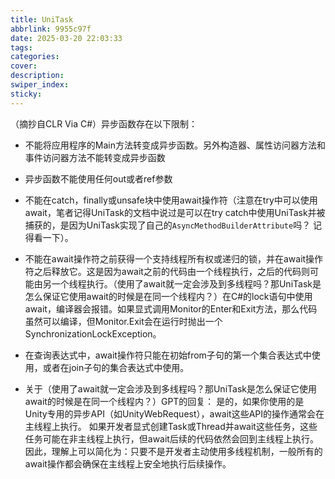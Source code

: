 ```yaml
---
title: UniTask
abbrlink: 9955c97f
date: 2025-03-20 22:03:33
tags:
categories:
cover:
description:
swiper_index:
sticky:
---
```




（摘抄自CLR Via C#）异步函数存在以下限制：

- 不能将应用程序的Main方法转变成异步函数。另外构造器、属性访问器方法和事件访问器方法不能转变成异步函数
- 异步函数不能使用任何out或者ref参数
- 不能在catch，finally或unsafe块中使用await操作符（注意在try中可以使用await，笔者记得UniTask的文档中说过是可以在try catch中使用UniTask并被捕获的，是因为UniTask实现了自己的`AsyncMethodBuilderAttribute`吗？ 记得看一下）。
- 不能在await操作符之前获得一个支持线程所有权或递归的锁，并在await操作符之后释放它。这是因为await之前的代码由一个线程执行，之后的代码则可能由另一个线程执行。（使用了await就一定会涉及到多线程吗？那UniTask是怎么保证它使用await的时候是在同一个线程内？）在C#的lock语句中使用await，编译器会报错。如果显式调用Monitor的Enter和Exit方法，那么代码虽然可以编译，但Monitor.Exit会在运行时抛出一个SynchronizationLockException。
- 在查询表达式中，await操作符只能在初始from子句的第一个集合表达式中使用，或者在join子句的集合表达式中使用。

- 关于（使用了await就一定会涉及到多线程吗？那UniTask是怎么保证它使用await的时候是在同一个线程内？）GPT的回复：
    是的，如果你使用的是Unity专用的异步API（如UnityWebRequest），await这些API的操作通常会在主线程上执行。
    如果开发者显式创建Task或Thread并await这些任务，这些任务可能在非主线程上执行，但await后续的代码依然会回到主线程上执行。
    因此，理解上可以简化为：只要不是开发者主动使用多线程机制，一般所有的await操作都会确保在主线程上安全地执行后续操作。